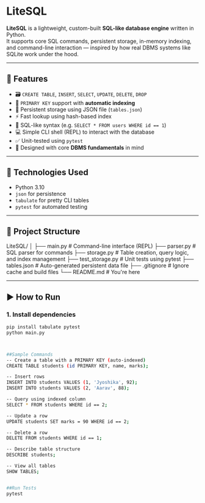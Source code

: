 # LiteSQL

**LiteSQL** is a lightweight, custom-built **SQL-like database engine** written in Python.  
It supports core SQL commands, persistent storage, in-memory indexing, and command-line interaction — inspired by how real DBMS systems like SQLite work under the hood.

---

## 🚀 Features

- 🗃️ `CREATE TABLE`, `INSERT`, `SELECT`, `UPDATE`, `DELETE`, `DROP`
- 🔑 `PRIMARY KEY` support with **automatic indexing**
- 📄 Persistent storage using JSON file (`tables.json`)
- ⚡ Fast lookup using hash-based index
- 🧾 SQL-like syntax (e.g. `SELECT * FROM users WHERE id == 1`)
- 💻 Simple CLI shell (REPL) to interact with the database
- ✅ Unit-tested using `pytest`
- 🧠 Designed with core **DBMS fundamentals** in mind

---

## 🧠 Technologies Used

- Python 3.10
- `json` for persistence
- `tabulate` for pretty CLI tables
- `pytest` for automated testing

---

## 📂 Project Structure
LiteSQL/
│
├── main.py # Command-line interface (REPL)
├── parser.py # SQL parser for commands
├── storage.py # Table creation, query logic, and index management
├── test_storage.py # Unit tests using pytest
├── tables.json # Auto-generated persistent data file
├── .gitignore # Ignore cache and build files
└── README.md # You're here



---

## ▶️ How to Run

### 1. Install dependencies
```bash
pip install tabulate pytest
python main.py



##Sample Commands
-- Create a table with a PRIMARY KEY (auto-indexed)
CREATE TABLE students (id PRIMARY KEY, name, marks);

-- Insert rows
INSERT INTO students VALUES (1, 'Jyoshika', 92);
INSERT INTO students VALUES (2, 'Aarav', 88);

-- Query using indexed column
SELECT * FROM students WHERE id == 2;

-- Update a row
UPDATE students SET marks = 90 WHERE id == 2;

-- Delete a row
DELETE FROM students WHERE id == 1;

-- Describe table structure
DESCRIBE students;

-- View all tables
SHOW TABLES;


##Run Tests
pytest

